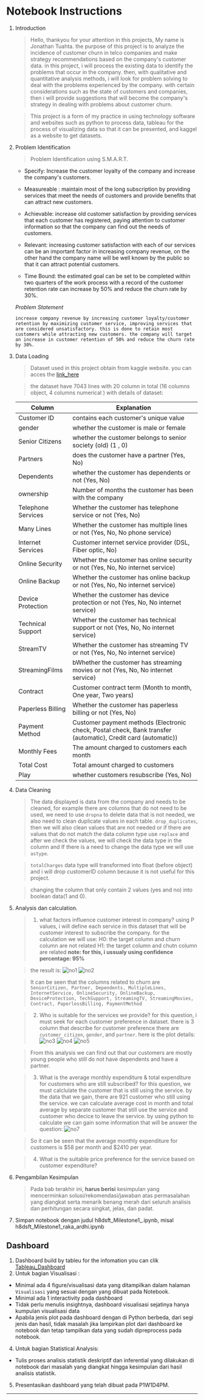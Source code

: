 # Notebook Instructions
  1. Introduction
      > Hello, thankyou for your attention in this projects, My name is Jonathan Tuahta. the purpose of this project is to analyze the incidence of customer churn in telco companies and make strategy recommendations based on the company's customer data. in this project, i will process the existing data to identify the problems that occur in the company. then, with qualitative and quantitative analysis methods, i will look for problem solving to deal with the problems experienced by the company. with certain considerations such as the state of customers and companies, then i will provide suggestions that will become the company's strategy in dealing with problems about customer churn.

      > This project is a form of my practice in using technology software and websites such as python to process data, tableau for the process of visualizing data so that it can be presented, and kaggel as a website to get datasets.

  2. Problem Identification
      > Problem Identification using S.M.A.R.T.

        - Specify: Increase the customer loyalty of the company and increase the company's customers.

        - Measureable : maintain most of the long subscription by providing services that meet the needs of customers and provide benefits that can attract new customers.

        - Achievable: increase old customer satisfaction by providing services that each customer has registered, paying attention to customer information so that the company can find out the needs of customers.

        - Relevant: increasing customer satisfaction with each of our services can be an important factor in increasing company revenue, on the other hand the company name will be well known by the public so that it can attract potential customers.

        - Time Bound: the estimated goal can be set to be completed within two quarters of the work process with a record of the customer retention rate can increase by 50% and reduce the churn rate by 30%.

        *Problem Statement*

        `increase company revenue by increasing customer loyalty/customer retention by maximizing customer service, improving services that are considered unsatisfactory. this is done to retain most customers while attracting new customers. the company will target an increase in customer retention of 50% and reduce the churn rate by 30%.`


  3. Data Loading 
      > Dataset used in this project obtain from kaggle website. you can acces the [link_here](https://www.kaggle.com/datasets/blastchar/telco-customer-churn)

      > the dataset have 7043 lines with 20 column in total (16 columns object, 4 columns numerical ) with  details of dataset:

      | Column | Explanation |
       | ----- | --- |
       | Customer ID | contains each customer's unique value |
       | gender | whether the customer is male or female |
       | Senior Citizens | whether the customer belongs to senior society (old) (1 , 0) |
       | Partners | does the customer have a partner (Yes, No) |
       | Dependents | whether the customer has dependents or not (Yes, No) |
       | ownership | Number of months the customer has been with the company |
       | Telephone Services | Whether the customer has telephone service or not (Yes, No) |
       | Many Lines | Whether the customer has multiple lines or not (Yes, No, No phone service) |
       | Internet Services | Customer internet service provider (DSL, Fiber optic, No) |
       | Online Security| Whether the customer has online security or not (Yes, No, No internet service) |
       | Online Backup | Whether the customer has online backup or not (Yes, No, No internet service) |
       | Device Protection | Whether the customer has device protection or not (Yes, No, No internet service) |
       | Technical Support | Whether the customer has technical support or not (Yes, No, No internet service) |
       | StreamTV | Whether the customer has streaming TV or not (Yes, No, No internet service) |
       | StreamingFilms | bWhether the customer has streaming movies or not (Yes, No, No internet service) |
       | Contract | Customer contract term (Month to month, One year, Two years) |
       | Paperless Billing | Whether the customer has paperless billing or not (Yes, No) |
       | Payment Method | Customer payment methods (Electronic check, Postal check, Bank transfer (automatic), Credit card (automatic)) |
       | Monthly Fees | The amount charged to customers each month |
       | Total Cost | Total amount charged to customers |
       | Play | whether customers resubscribe (Yes, No) |


  4. Data Cleaning
      > The data displayed is data from the company and needs to be cleaned, for example there are columns that do not need to be used, we need to use ```dropna``` to delete data that is not needed, we also need to clean duplicate values in each table. ```drop_duplicates```, then we will also clean values that are not needed or if there are values that do not match the data column type use ```replace``` and after we check the values, we will check the data type in the column and If there is a need to change the data type we will use ```astype```.

      > `totalCharges` data type will transformed into float (before object) and i will drop customerID column because it is not useful for this project.

      > changing the column that only contain 2 values (yes and no) into boolean data(1 and 0).

  5. Analysis dan calculation.
      > 1. what factors influence customer interest in company?
       using P values, i will define each service in this dataset that will be customer interest to subscribe the company.
       for the calculation we will use:
       H0: the target column and churn column are not related
       H1: the target column and chutn column are related
       **note: for this, i ussualy using confidence percentage: 95%**

       >the result is:
       ![no1](..\Telco-Customer-Churn-E.D.A\img\1.png)
       ![no2](..\Telco-Customer-Churn-E.D.A\img\2.png)

       >It can be seen that the columns related to churn are ```SeniorCitizen, Partner, Dependents, MultipleLines, InternetService, OnlineSecurity, OnlineBackup, DeviceProtection, TechSupport, StreamingTV, StreamingMovies, Contract, PaperlessBilling, PaymentMethod ```

      > 2. Who is suitable for the services we provide? 
      for this question, i must seek for each customer preference in dataset. there is 3 column that describe for customer preference there are `customer_citizen`, `gender`, and `partner`. here is the plot details:
      ![no3](..\Telco-Customer-Churn-E.D.A\img\3.png)
      ![no4](..\Telco-Customer-Churn-E.D.A\img\4.png)
      ![no5](..\Telco-Customer-Churn-E.D.A\img\5.png)

      >From this analysis we can find out that our customers are mostly young people who still do not have dependents and have a partner.

      > 3. What is the average monthly expenditure & total expenditure for customers who are still subscribed?
      for this question, we must calclulate the customer that is still using the service. by the data that we gain, there are 921 customer who still using the service. we can calculate average cost in month and total average by separate customer that still use the service and customer who decice to leave the service. by using python to calculate we can gain some information that will be answer the question:
      ![no7](..\Telco-Customer-Churn-E.D.A\img\7.png)

      > So it can be seen that the average monthly expenditure for customers is $58 per month and $2410 per year.

      > 4. What is the suitable price preference for the service based on customer expenditure?
      





  6. Pengambilan Kesimpulan
      > Pada bab terakhir ini, **harus berisi** kesimpulan yang mencerminkan solusi/rekomendasi/jawaban atas permasalahan yang diangkat serta menarik benang merah dari seluruh analisis dan perhitungan secara singkat, jelas, dan padat.

3. Simpan notebook dengan judul h8dsft_Milestone1_<nama-student>.ipynb, misal h8dsft_Milestone1_raka_ardhi.ipynb

## Dashboard

1. Dashboard build by tableu for the infomation you can clik [Tableau_Dashboard]()
3. Untuk bagian Visualisasi :
  - Minimal ada 4 figure/visualisasi data yang ditampilkan dalam halaman `Visualisasi` yang sesuai dengan yang dibuat pada Notebook.
  - Minimal ada 1 interactivity pada dashboard
  - Tidak perlu menulis insightnya, dashboard visualisasi sejatinya hanya kumpulan visualisasi data
  - Apabila jenis plot pada dashboard dengan di Python berbeda, dari segi jenis dan hasil, tidak masalah jika lampirkan plot dari dashboard ke notebook dan tetap tampilkan data yang sudah dipreprocess pada notebook.
4. Untuk bagian Statistical Analysis:
  - Tulis proses analisis statistik deskriptif dan inferential yang dilakukan di notebook dari masalah yang diangkat hingga kesimpulan dari hasil analisis statistik.

5. Presentasikan dashboard yang telah dibuat pada P1W1D4PM.

---

